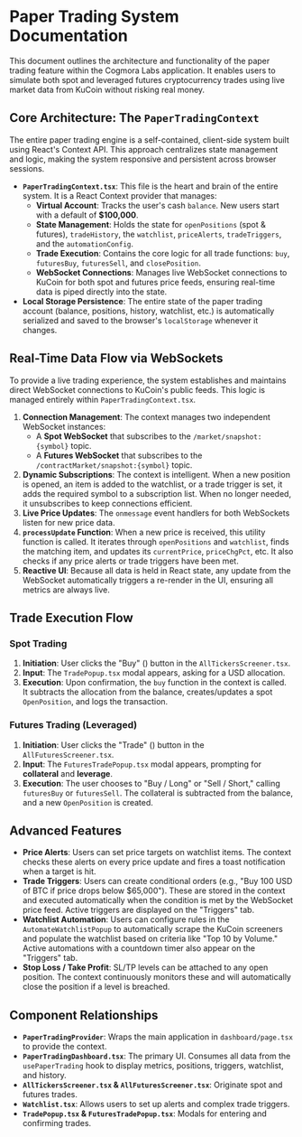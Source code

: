 # Paper Trading System Documentation

This document outlines the architecture and functionality of the paper trading feature within the Cogmora Labs application. It enables users to simulate both spot and leveraged futures cryptocurrency trades using live market data from KuCoin without risking real money.

## Core Architecture: The `PaperTradingContext`

The entire paper trading engine is a self-contained, client-side system built using React's Context API. This approach centralizes state management and logic, making the system responsive and persistent across browser sessions.

- **`PaperTradingContext.tsx`**: This file is the heart and brain of the entire system. It is a React Context provider that manages:
  -   **Virtual Account**: Tracks the user's cash `balance`. New users start with a default of **$100,000**.
  -   **State Management**: Holds the state for `openPositions` (spot & futures), `tradeHistory`, the `watchlist`, `priceAlerts`, `tradeTriggers`, and the `automationConfig`.
  -   **Trade Execution**: Contains the core logic for all trade functions: `buy`, `futuresBuy`, `futuresSell`, and `closePosition`.
  -   **WebSocket Connections**: Manages live WebSocket connections to KuCoin for both spot and futures price feeds, ensuring real-time data is piped directly into the state.
- **Local Storage Persistence**: The entire state of the paper trading account (balance, positions, history, watchlist, etc.) is automatically serialized and saved to the browser's `localStorage` whenever it changes.

## Real-Time Data Flow via WebSockets

To provide a live trading experience, the system establishes and maintains direct WebSocket connections to KuCoin's public feeds. This logic is managed entirely within `PaperTradingContext.tsx`.

1.  **Connection Management**: The context manages two independent WebSocket instances:
    -   A **Spot WebSocket** that subscribes to the `/market/snapshot:{symbol}` topic.
    -   A **Futures WebSocket** that subscribes to the `/contractMarket/snapshot:{symbol}` topic.
2.  **Dynamic Subscriptions**: The context is intelligent. When a new position is opened, an item is added to the watchlist, or a trade trigger is set, it adds the required symbol to a subscription list. When no longer needed, it unsubscribes to keep connections efficient.
3.  **Live Price Updates**: The `onmessage` event handlers for both WebSockets listen for new price data.
4.  **`processUpdate` Function**: When a new price is received, this utility function is called. It iterates through `openPositions` and `watchlist`, finds the matching item, and updates its `currentPrice`, `priceChgPct`, etc. It also checks if any price alerts or trade triggers have been met.
5.  **Reactive UI**: Because all data is held in React state, any update from the WebSocket automatically triggers a re-render in the UI, ensuring all metrics are always live.

## Trade Execution Flow

### Spot Trading
1.  **Initiation**: User clicks the "Buy" (<ShoppingCart/>) button in the `AllTickersScreener.tsx`.
2.  **Input**: The `TradePopup.tsx` modal appears, asking for a USD allocation.
3.  **Execution**: Upon confirmation, the `buy` function in the context is called. It subtracts the allocation from the balance, creates/updates a spot `OpenPosition`, and logs the transaction.

### Futures Trading (Leveraged)
1.  **Initiation**: User clicks the "Trade" (<BarChartHorizontal/>) button in the `AllFuturesScreener.tsx`.
2.  **Input**: The `FuturesTradePopup.tsx` modal appears, prompting for **collateral** and **leverage**.
3.  **Execution**: The user chooses to "Buy / Long" or "Sell / Short," calling `futuresBuy` or `futuresSell`. The collateral is subtracted from the balance, and a new `OpenPosition` is created.

## Advanced Features

- **Price Alerts**: Users can set price targets on watchlist items. The context checks these alerts on every price update and fires a toast notification when a target is hit.
- **Trade Triggers**: Users can create conditional orders (e.g., "Buy 100 USD of BTC if price drops below $65,000"). These are stored in the context and executed automatically when the condition is met by the WebSocket price feed. Active triggers are displayed on the "Triggers" tab.
- **Watchlist Automation**: Users can configure rules in the `AutomateWatchlistPopup` to automatically scrape the KuCoin screeners and populate the watchlist based on criteria like "Top 10 by Volume." Active automations with a countdown timer also appear on the "Triggers" tab.
- **Stop Loss / Take Profit**: SL/TP levels can be attached to any open position. The context continuously monitors these and will automatically close the position if a level is breached.

## Component Relationships

-   **`PaperTradingProvider`**: Wraps the main application in `dashboard/page.tsx` to provide the context.
-   **`PaperTradingDashboard.tsx`**: The primary UI. Consumes all data from the `usePaperTrading` hook to display metrics, positions, triggers, watchlist, and history.
-   **`AllTickersScreener.tsx` & `AllFuturesScreener.tsx`**: Originate spot and futures trades.
-   **`Watchlist.tsx`**: Allows users to set up alerts and complex trade triggers.
-   **`TradePopup.tsx` & `FuturesTradePopup.tsx`**: Modals for entering and confirming trades.
